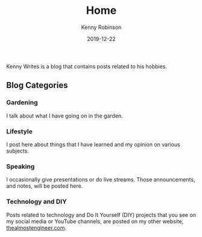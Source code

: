 ﻿---
date: 2019-12-22
author: Kenny Robinson
title: Home
---

Kenny Writes is a blog that contains posts related to his hobbies.

## Blog Categories 

### Gardening

I talk about what I have going on in the garden. 

### Lifestyle

I post here about things that I have learned and my opinion on various subjects. 

### Speaking 

I occasionally give presentations or do live streams. Those announcements, and notes, will be posted here.

### Technology and DIY

Posts related to technology and Do It Yourself (DIY) projects that you see on my social media or 
YouTube channels, are posted on my other website,
<a href="https://thealmostengineer.com" target="_blank">thealmostengineer.com</a>.
